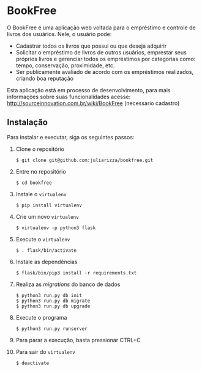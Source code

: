 # BookFree
O BookFree é uma aplicação web voltada para o empréstimo e controle de livros dos usuários. Nele, o usuário pode:
* Cadastrar todos os livros que possui ou que deseja adquirir
* Solicitar o empréstimo de livros de outros usuários, emprestar seus próprios livros e gerenciar todos os empréstimos por categorias como: tempo, conservação, proximidade, etc.
* Ser publicamente avaliado de acordo com os empréstimos realizados, criando boa reputação

Esta aplicação está em processo de desenvolvimento, para mais informações sobre suas funcionalidades acesse: http://sourceinnovation.com.br/wiki/BookFree (necessário cadastro)

## Instalação
Para instalar e executar, siga os seguintes passos:  

1. Clone o repositório

    ```
    $ git clone git@github.com:juliarizza/bookfree.git
    ```
    
2. Entre no repositório

    ```
    $ cd bookfree
    ```
    
3. Instale o `virtualenv`

    ```
    $ pip install virtualenv
    ```
    
4. Crie um novo `virtualenv`

    ```
    $ virtualenv -p python3 flask
    ```
    
5. Execute o `virtualenv`
 
    ```
    $ . flask/bin/activate
    ```
    
6. Instale as dependências
    
    ```
    $ flask/bin/pip3 install -r requirements.txt
    ```

6. Realiza as *migrations* do banco de dados

    ```
    $ python3 run.py db init
    $ python3 run.py db migrate
    $ python3 run.py db upgrade
    ```
    
7. Execute o programa

    ```
    $ python3 run.py runserver
    ```
    
8. Para parar a execução, basta pressionar CTRL+C
9. Para sair do `virtualenv`

    ```
    $ deactivate
    ```
    
